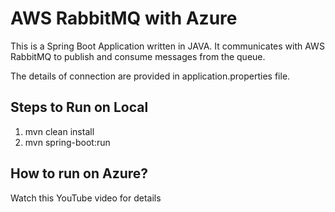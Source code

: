 # AWS RabbitMQ with Azure
This is a Spring Boot Application written in JAVA. It communicates with AWS RabbitMQ to publish and consume messages from the queue. 

The details of connection are provided in application.properties file.

## **Steps to Run on Local**
1. mvn clean install 
2. mvn spring-boot:run 


## **How to run on Azure?**
Watch this YouTube video for details
